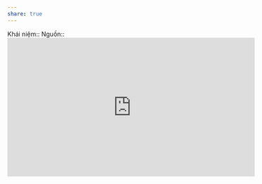 ```yaml
---
share: true
---
```

Khái niệm:: 
Nguồn:: <iframe width="560" height="315" src="https://www.youtube.com/embed/shorts/QwCgzpVw3Rc?si=tlXoHbYOC3k_B8me" title="YouTube video player" frameborder="0" allow="accelerometer; autoplay; clipboard-write; encrypted-media; gyroscope; picture-in-picture; web-share" referrerpolicy="strict-origin-when-cross-origin" allowfullscreen></iframe> 